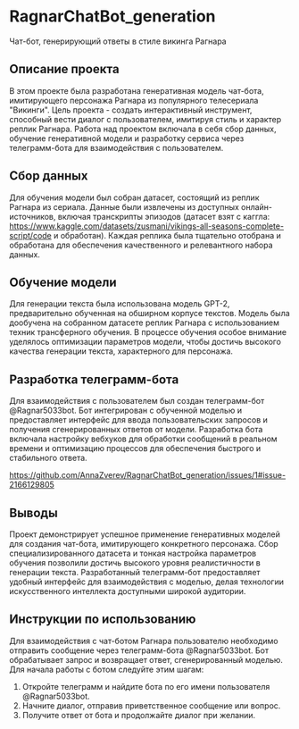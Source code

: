 # RagnarChatBot_generation
Чат-бот, генерирующий ответы в стиле викинга Рагнара

## Описание проекта

В этом проекте была разработана генеративная модель чат-бота, имитирующего персонажа Рагнара из популярного телесериала "Викинги". Цель проекта - создать интерактивный инструмент, способный вести диалог с пользователем, имитируя стиль и характер реплик Рагнара. Работа над проектом включала в себя сбор данных, обучение генеративной модели и разработку сервиса через телеграмм-бота для взаимодействия с пользователем.

## Сбор данных

Для обучения модели был собран датасет, состоящий из реплик Рагнара из сериала. Данные были извлечены из доступных онлайн-источников, включая транскрипты эпизодов (датасет взят с каггла: https://www.kaggle.com/datasets/zusmani/vikings-all-seasons-complete-script/code и обработан). Каждая реплика была тщательно отобрана и обработана для обеспечения качественного и релевантного набора данных.

## Обучение модели

Для генерации текста была использована модель GPT-2, предварительно обученная на обширном корпусе текстов. Модель была дообучена на собранном датасете реплик Рагнара с использованием техник трансферного обучения. В процессе обучения особое внимание уделялось оптимизации параметров модели, чтобы достичь высокого качества генерации текста, характерного для персонажа.

## Разработка телеграмм-бота

Для взаимодействия с пользователем был создан телеграмм-бот @Ragnar5033bot. Бот интегрирован с обученной моделью и предоставляет интерфейс для ввода пользовательских запросов и получения сгенерированных ответов от модели. Разработка бота включала настройку вебхуков для обработки сообщений в реальном времени и оптимизацию процессов для обеспечения быстрого и стабильного ответа.

https://github.com/AnnaZverev/RagnarChatBot_generation/issues/1#issue-2166129805 


## Выводы

Проект демонстрирует успешное применение генеративных моделей для создания чат-бота, имитирующего конкретного персонажа. Сбор специализированного датасета и тонкая настройка параметров обучения позволили достичь высокого уровня реалистичности в генерации текста. Разработанный телеграмм-бот предоставляет удобный интерфейс для взаимодействия с моделью, делая технологии искусственного интеллекта доступными широкой аудитории.

## Инструкции по использованию

Для взаимодействия с чат-ботом Рагнара пользователю необходимо отправить сообщение через телеграмм-бота @Ragnar5033bot. Бот обрабатывает запрос и возвращает ответ, сгенерированный моделью. Для начала работы с ботом следуйте этим шагам:

1. Откройте телеграмм и найдите бота по его имени пользователя @Ragnar5033bot.
2. Начните диалог, отправив приветственное сообщение или вопрос.
3. Получите ответ от бота и продолжайте диалог при желании.
